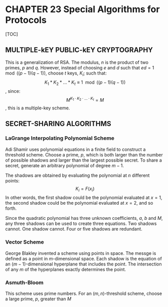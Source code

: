 # CHAPTER 23 Special Algorithms for Protocols

[TOC]



## MULTIPLE-kEY PUBLIC-kEY CRYPTOGRAPHY

This is a generalization of RSA. The modulus, $n$ is the product of two primes, $p$ and $q$. However, instead of choosing $e$ and $d$ such that $ed = 1 \mod ((p - 1)(q - 1))$, choose $t$ keys, $K_i$; such that:
$$
K_1 * K_2 * ... * K_t \equiv 1 \mod ((p - 1)(q - 1))
$$
, since:
$$
M^{K_1 \cdot K_2 \cdot ... \cdot K_t} = M
$$
, this is a multiple-key scheme.



## SECRET-SHARING ALGORITHMS

### LaGrange Interpolating Polynomial Scheme

Adi Shamir uses polynomial equations in a finite field to construct a threshold scheme. Choose a prime, $p$, which is both larger than the number of possible shadows and larger than the largest possible secret. To share a secret, generate an arbitrary polynomial of degree $m - 1$.

The shadows are obtained by evaluating the polynomial at $n$ different points:
$$
K_i = F(x_i)
$$
In other words, the first shadow could be the polynomial evaluated at $x = 1$, the second shadow could be the polynomial evaluated at $x = 2$, and so forth.

Since the quadratic polynomial has three unknown coefficients, $a$, $b$ and $M$, any three shadows can be used to create three equations. Two shadows cannot. One shadow cannot. Four or five shadows are redundant.

### Vector Scheme

George Blakley invented a scheme using points in space. The messge is defined as a point in $m$-dimensional space. Each shadow is the equation of an $(m - 1)$-dimensional hyperplane that includes the point. The intersection of any $m$ of the hyperplanes exactly determines the point.

### Asmuth-Bloom

This scheme uses prime numbers. For an $(m, n)$-threshold scheme, choose a large prime, $p$, greater than $M$